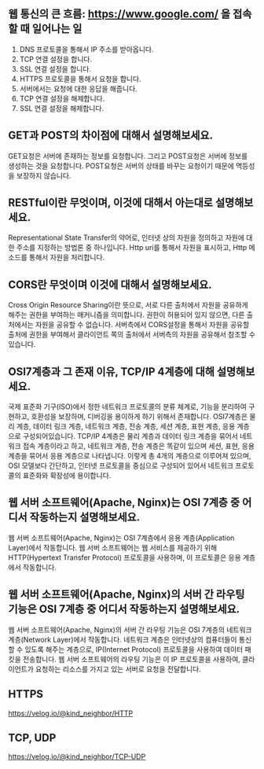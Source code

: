 ## 웹 통신의 큰 흐름: https://www.google.com/ 을 접속할 때 일어나는 일
1. DNS 프로토콜을 통해서 IP 주소를 받아옵니다.
2. TCP 연결 설정을 합니다.
3. SSL 연결 설정을 합니다.
4. HTTPS 프로토콜을 통해서 요청을 합니다.
5. 서버에서는 요청에 대한 응답을 해줍니다.
6. TCP 연결 설정을 해제합니다.
7. SSL 연결 설정을 해제합니다.

## GET과 POST의 차이점에 대해서 설명해보세요.
GET요청은 서버에 존재하는 정보를 요청합니다. 그리고 POST요청은 서버에 정보를 생성하는 것을 요청합니다.
POST요청은 서버의 상태를 바꾸는 요청이기 때문에 멱등성을 보장하지 않습니다.

## RESTful이란 무엇이며, 이것에 대해서 아는대로 설명해보세요.
Representational State Transfer의 약어로, 인터넷 상의 자원을 정의하고 자원에 대한 주소를 지정하는 방법론 중 하나입니다.
Http uri를 통해서 자원을 표시하고, Http 메소드를 통해서 자원을 처리합니다. 
 
## CORS란 무엇이며 이것에 대해서 설명해보세요.
Cross Origin Resource Sharing이란 뜻으로, 서로 다른 출처에서 자원을 공유하게 해주는 권한을 부여하는 매커니즘을 의미합니다.
권한이 허용되어 있지 않으면, 다른 출처에서는 자원을 공유할 수 없습니다. 서버측에서 CORS설정을 통해서 자원을 공유할 출처에 권한을
부여해서 클라이언트 쪽의 출처에서 서버측의 자원을 공유해서 참조할 수 있습니다.

## OSI7계층과 그 존재 이유, TCP/IP 4계층에 대해 설명해보세요.
국제 표준화 기구(ISO)에서 정한 네트워크 프로토콜의 분류 체계로, 기능을 분리하여 구현하고, 호환성을 보장하며, 디버깅을 용이하게 하기 위해서 존재합니다.
OSI7계층은 물리 계층, 데이터 링크 계층, 네트워크 계층, 전송 계층, 세션 계층, 표현 계층, 응용 계층으로 구성되어있습니다.
TCP/IP 4계층은 물리 계층과 데이터 링크 계층을 묶어서 네트워크 접속 계층이라고 하고, 네트워크 계층, 전송 계층은 똑같이 있으며 세션, 표현, 응용 계층을 묶어서 
응용 계층으로 나타냅니다. 이렇게 총 4개의 계층으로 이루어져 있으며, OSI 모델보다 간단하고, 인터넷 프로토콜을 중심으로 구성되어 있어서 네트워크 프로토콜의 표준화와 확장성에 용이합니다.

## 웹 서버 소프트웨어(Apache, Nginx)는 OSI 7계층 중 어디서 작동하는지 설명해보세요.
웹 서버 소프트웨어(Apache, Nginx)는 OSI 7계층에서 응용 계층(Application Layer)에서 작동합니다.
웹 서버 소프트웨어는 웹 서비스를 제공하기 위해 HTTP(Hypertext Transfer Protocol) 프로토콜을 사용하며, 이 프로토콜은 응용 계층에서 작동합니다.

## 웹 서버 소프트웨어(Apache, Nginx)의 서버 간 라우팅 기능은 OSI 7계층 중 어디서 작동하는지 설명해보세요.
웹 서버 소프트웨어(Apache, Nginx)의 서버 간 라우팅 기능은 OSI 7계층의 네트워크 계층(Network Layer)에서 작동합니다.
네트워크 계층은 인터넷상의 컴퓨터들이 통신할 수 있도록 해주는 계층으로, IP(Internet Protocol) 프로토콜을 사용하여 데이터 패킷을 전송합니다. 
웹 서버 소프트웨어의 라우팅 기능은 이 IP 프로토콜을 사용하여, 클라이언트가 요청하는 리소스를 가지고 있는 서버로 요청을 전달합니다.

## HTTPS
https://velog.io/@kind_neighbor/HTTP

## TCP, UDP
https://velog.io/@kind_neighbor/TCP-UDP
